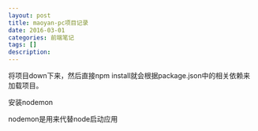 ```yaml
---
layout: post
title: maoyan-pc项目记录
date: 2016-03-01
categories: 前端笔记 
tags: []
description: 
---
```


将项目down下来，然后直接npm install就会根据package.json中的相关依赖来加载项目。

安装nodemon

nodemon是用来代替node启动应用









    






	













